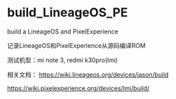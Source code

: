 # build_LineageOS_PE
build a LineageOS and PixelExperience 


记录LineageOS和PixelExperience从源码编译ROM

测试机型：mi note 3, redmi k30pro(lmi)

相关文档：
https://wiki.lineageos.org/devices/jason/build


https://wiki.pixelexperience.org/devices/lmi/build/

